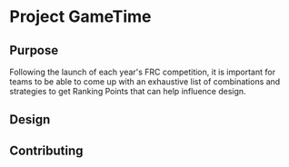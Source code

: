 # Project GameTime

## Purpose

Following the launch of each year's FRC competition,
it is important for teams to be able to come up with an exhaustive list of combinations and strategies to get Ranking
Points that can help influence design.

## Design

## Contributing